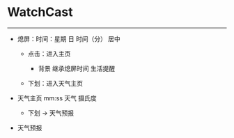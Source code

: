 # WatchCast

--------------------------------

* 熄屏：时间：星期 日 时间（分） 居中
  
  * 点击：进入主页
    
    * 背景 继承熄屏时间 生活提醒
  
  * 下划：进入天气主页

* 天气主页 mm:ss 天气 摄氏度
  
  * 下划 -> 天气预报

* 天气预报

## 


